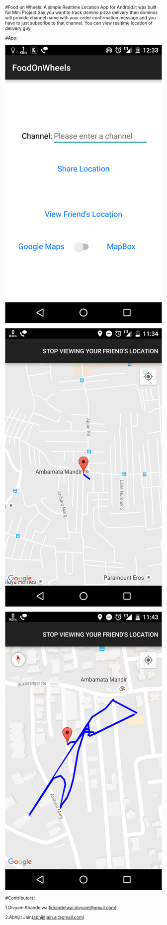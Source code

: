 #Food on Wheels:
A simple Realtime Location App for Android.It was built for Mini Project.Say you want to track domino pizza delivery then dominos will provide channel name with your order confirmation message and you have to just subscribe to that channel.
You can view realtime location of delivery guy.

#App:

![alt tag](https://github.com/divyam8/Foodonwheels/blob/master/Screenshots/Screenshot_20161227-123310.png?raw=true)

![alt tag](https://github.com/divyam8/Foodonwheels/blob/master/Screenshots/Screenshot_20161205-113428.png?raw=true)
           
![alt tag](https://github.com/divyam8/Foodonwheels/blob/master/Screenshots/Screenshot_20161205-114350.png?raw=true)

#Contributors:

1.Divyam Khandelwal(khandelwal.divyam@gmail.com)

2.Abhijit Jain(abhijitjain.aj@gmail.com)

